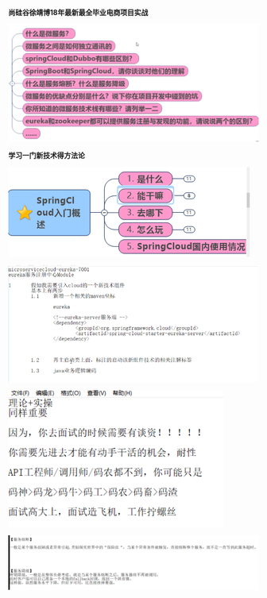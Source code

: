 **尚硅谷徐靖博18年最新最全毕业电商项目实战**

![1560477723151](images\更多干货资料.jpg)

**学习一门新技术得方法论**





![1560492328811](images\1560492328811.png)











![1560741981431](images\1560741981431.png)





![1560757980018](images\1560757980018.png)





![1560843730213](images\1560843730213.png)

